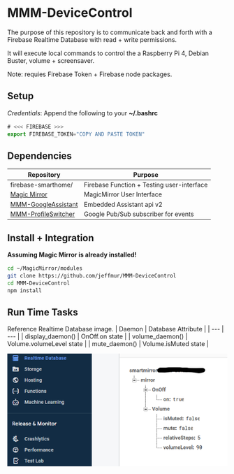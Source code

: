 # MMM-DeviceControl 

The purpose of this repository is to communicate back and forth with a Firebase Realtime Database with read + write permissions. 

It will execute local commands to control the a Raspberry Pi 4, Debian Buster, volume + screensaver. 

Note: requies Firebase Token + Firebase node packages. 

## Setup

*Credentials*: Append the following to your **~/.bashrc**
``` js 
# <<< FIREBASE >>>
export FIREBASE_TOKEN="COPY AND PASTE TOKEN"
```

## Dependencies 
| Repository | Purpose |
| --- | --- |
| firebase-smarthome/ | Firebase Function + Testing user-interface
| [Magic Mirror](https://github.com/MichMich/MagicMirror) | MagicMirror User Interface
| [MMM-GoogleAssistant](https://github.com/jeffmur/MMM-GoogleAssistant) | Embedded Assistant api v2
| [MMM-ProfileSwitcher](https://github.com/jeffmur/MMM-ProfileSwitcher) | Google Pub/Sub subscriber for events

## Install + Integration
**Assuming Magic Mirror is already installed!**
```sh
cd ~/MagicMirror/modules
git clone https://github.com/jeffmur/MMM-DeviceControl
cd MMM-DeviceControl
npm install
```

## Run Time Tasks 
Reference Realtime Database image. 
| Daemon | Database Attribute |
| --- | --- |
| display_daemon() | OnOff.on state |
| volume_daemon() | Volume.volumeLevel state |
| mute_daemon() | Volume.isMuted state |

![](imgs/RealtimeDatabase.png)

